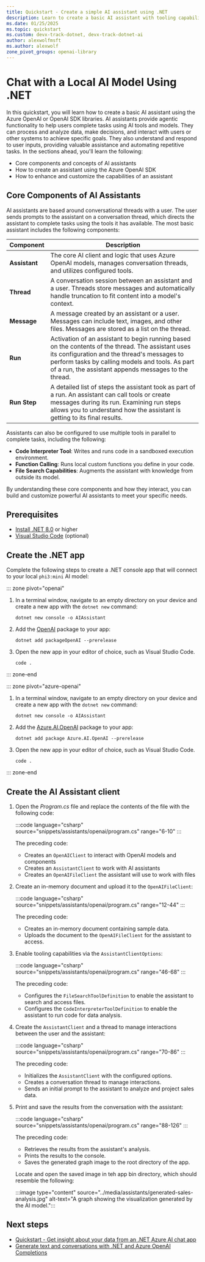 ```yaml
---
title: Quickstart - Create a simple AI assistant using .NET
description: Learn to create a basic AI assistant with tooling capabilities using .NET and the Azure OpenAI SDK libraries
ms.date: 01/25/2025
ms.topic: quickstart
ms.custom: devx-track-dotnet, devx-track-dotnet-ai
author: alexwolfmsft
ms.author: alexwolf
zone_pivot_groups: openai-library
---
```


# Chat with a Local AI Model Using .NET

In this quickstart, you will learn how to create a basic AI assistant using the Azure OpenAI or OpenAI SDK libraries. AI assistants provide agentic functionality to help users complete tasks using AI tools and models. They can process and analyze data, make decisions, and interact with users or other systems to achieve specific goals. They also understand and respond to user inputs, providing valuable assistance and automating repetitive tasks. In the sections ahead, you'll learn the following:

- Core components and concepts of AI assistants
- How to create an assistant using the Azure OpenAI SDK
- How to enhance and customize the capabilities of an assistant

## Core Components of AI Assistants

AI assistants are based around conversational threads with a user. The user sends prompts to the assistant on a conversation thread, which directs the assistant to complete tasks using the tools it has available. The most basic assistant includes the following components:

| **Component** | **Description** |
|---|---|
| **Assistant** | The core AI client and logic that uses Azure OpenAI models, manages conversation threads, and utilizes configured tools. |
| **Thread** | A conversation session between an assistant and a user. Threads store messages and automatically handle truncation to fit content into a model's context. |
| **Message** | A message created by an assistant or a user. Messages can include text, images, and other files. Messages are stored as a list on the thread. |
| **Run** | Activation of an assistant to begin running based on the contents of the thread. The assistant uses its configuration and the thread's messages to perform tasks by calling models and tools. As part of a run, the assistant appends messages to the thread. |
| **Run Step** | A detailed list of steps the assistant took as part of a run. An assistant can call tools or create messages during its run. Examining run steps allows you to understand how the assistant is getting to its final results. |

Assistants can also be configured to use multiple tools in parallel to complete tasks, including the following:

- **Code Interpreter Tool**: Writes and runs code in a sandboxed execution environment.
- **Function Calling**: Runs local custom functions you define in your code.
- **File Search Capabilities**: Augments the assistant with knowledge from outside its model.

By understanding these core components and how they interact, you can build and customize powerful AI assistants to meet your specific needs.

## Prerequisites

* [Install .NET 8.0](https://dotnet.microsoft.com/download) or higher
* [Visual Studio Code](https://code.visualstudio.com/) (optional)

## Create the .NET app

Complete the following steps to create a .NET console app that will connect to your local `phi3:mini` AI model:

::: zone pivot="openai"

1. In a terminal window, navigate to an empty directory on your device and create a new app with the `dotnet new` command:

    ```dotnetcli
    dotnet new console -o AIAssistant
    ```

1. Add the [OpenAI](https://www.nuget.org/packages/OpenAI) package to your app:

    ```dotnetcli
    dotnet add packageOpenAI --prerelease
    ```

1. Open the new app in your editor of choice, such as Visual Studio Code.

    ```dotnetcli
    code .
    ```

::: zone-end

::: zone pivot="azure-openai"

1. In a terminal window, navigate to an empty directory on your device and create a new app with the `dotnet new` command:

    ```dotnetcli
    dotnet new console -o AIAssistant
    ```

1. Add the [Azure.AI.OpenAI](https://www.nuget.org/packages/Azure.AI.OpenAI) package to your app:

    ```dotnetcli
    dotnet add package Azure.AI.OpenAI --prerelease
    ```

1. Open the new app in your editor of choice, such as Visual Studio Code.

    ```dotnetcli
    code .
    ```

::: zone-end

## Create the AI Assistant client

1. Open the _Program.cs_ file and replace the contents of the file with the following code:

    :::code language="csharp" source="snippets/assistants/openai/program.cs" range="6-10" :::

    The preceding code:
      - Creates an `OpenAIClient` to interact with OpenAI models and components
      - Creates an `AssistantClient` to work with AI assistants
      - Creates an `OpenAIFileClient` the assistant will use to work with files

1. Create an in-memory document and upload it to the `OpenAIFileClient`:

    :::code language="csharp" source="snippets/assistants/openai/program.cs" range="12-44" :::

    The preceding code:
    - Creates an in-memory document containing sample data.
    - Uploads the document to the `OpenAIFileClient` for the assistant to access.

1. Enable tooling capabilities via the `AssistantClientOptions`:

    :::code language="csharp" source="snippets/assistants/openai/program.cs" range="46-68" :::

    The preceding code:
    - Configures the `FileSearchToolDefinition` to enable the assistant to search and access files.
    - Configures the `CodeInterpreterToolDefinition` to enable the assistant to run code for data analysis.

1. Create the `AssistantClient` and a thread to manage interactions between the user and the assistant:

    :::code language="csharp" source="snippets/assistants/openai/program.cs" range="70-86" :::

    The preceding code:
    - Initializes the `AssistantClient` with the configured options.
    - Creates a conversation thread to manage interactions.
    - Sends an initial prompt to the assistant to analyze and project sales data.

1. Print and save the results from the conversation with the assistant:

    :::code language="csharp" source="snippets/assistants/openai/program.cs" range="88-126" :::

    The preceding code:
    - Retrieves the results from the assistant's analysis.
    - Prints the results to the console.
    - Saves the generated graph image to the root directory of the app.

    Locate and open the saved image in teh app bin directory, which should resemble the following:

    :::image type="content" source="../media/assistants/generated-sales-analysis.jpg" alt-text="A graph showing the visualization generated by the AI model.":::

## Next steps

- [Quickstart - Get insight about your data from an .NET Azure AI chat app](../how-to/work-with-local-models.md)
- [Generate text and conversations with .NET and Azure OpenAI Completions](/training/modules/open-ai-dotnet-text-completions/)
